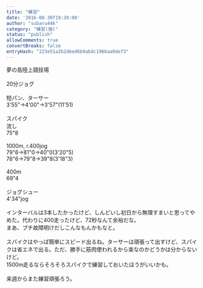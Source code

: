 ```yaml
---
title: "練習"
date: '2016-08-30T19:38:00'
author: "subaru44k"
category: "練習(強)"
status: "publish"
allowComments: true
convertBreaks: false
entryHash: "223e51a2b2d6ed6b9abdc1966aa0def3"
---
```

夢の島陸上競技場<br>
<br>
20分ジョグ<br>
<br>
短パン、ターサー<br>
3&#39;55"→4&#39;00"→3&#39;57"(11&#39;51)<br>
<br>
スパイク<br>
流し<br>
75"8<br>
<br>
1000m, r.400jog<br>
79"6→81"0→40"0(3&#39;20"5)<br>
78"6→79"8→39"8(3&#39;18"3)<br>
<br>
400m<br>
69"4<br>
<br>
ジョグシュー<br>
4&#39;34"jog<br>
<br>
インターバルは3本したかったけど、しんどいし初日から無理すまいと思ってやめた。代わりに400走ったけど、72秒なんて余裕だな。<br>
まあ、プチ故障明けだしこんなもんかもなと。<br>
<br>
スパイクはやっぱ簡単にスピード出るね。ターサーは頑張って出すけど、スパイクは省エネで出る。ただ、勝手に筋肉使われるから楽なのかどうかは分からないけど。<br>
1500m走るならそろそろスパイクで練習しておいたほうがいいかも。<br>
<br>
来週からまた練習頑張ろう。
